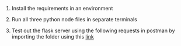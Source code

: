 1. Install the requirements in an environment

2. Run all three python node files in separate terminals

3. Test out the flask server using the following requests in postman by importing the folder using this [link](https://www.getpostman.com/collections/9fda48e9d03cc24e0329)


